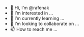 - 👋 Hi, I’m @rafenak
- 👀 I’m interested in ...
- 🌱 I’m currently learning ...
- 💞️ I’m looking to collaborate on ...
- 📫 How to reach me ...

<!---
rafenak/rafenak is a ✨ special ✨ repository because its `README.md` (this file) appears on your GitHub profile.
You can click the Preview link to take a look at your changes.
--->
